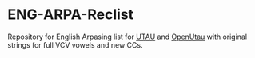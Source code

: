 # ENG-ARPA-Reclist
Repository for English Arpasing list for [UTAU](https://utau2008.xrea.jp/) and [OpenUtau](https://www.openutau.com/) with original strings for full VCV vowels and new CCs.
